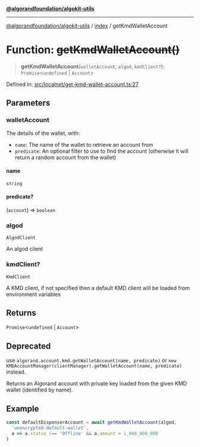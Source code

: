 [**@algorandfoundation/algokit-utils**](../../README.md)

***

[@algorandfoundation/algokit-utils](../../README.md) / [index](../README.md) / getKmdWalletAccount

# Function: ~~getKmdWalletAccount()~~

> **getKmdWalletAccount**(`walletAccount`, `algod`, `kmdClient?`): `Promise`\<`undefined` \| `Account`\>

Defined in: [src/localnet/get-kmd-wallet-account.ts:27](https://github.com/algorandfoundation/algokit-utils-ts/blob/main/src/localnet/get-kmd-wallet-account.ts#L27)

## Parameters

### walletAccount

The details of the wallet, with:
  * `name`: The name of the wallet to retrieve an account from
  * `predicate`: An optional filter to use to find the account (otherwise it will return a random account from the wallet)

#### name

`string`

#### predicate?

(`account`) => `boolean`

### algod

`AlgodClient`

An algod client

### kmdClient?

`KmdClient`

A KMD client, if not specified then a default KMD client will be loaded from environment variables

## Returns

`Promise`\<`undefined` \| `Account`\>

## Deprecated

use `algorand.account.kmd.getWalletAccount(name, predicate)` or `new KMDAccountManager(clientManager).getWalletAccount(name, predicate)` instead.

Returns an Algorand account with private key loaded from the given KMD wallet (identified by name).

## Example

```typescript
const defaultDispenserAccount = await getKmdWalletAccount(algod,
  'unencrypted-default-wallet',
  a => a.status !== 'Offline' && a.amount > 1_000_000_000
)
```
